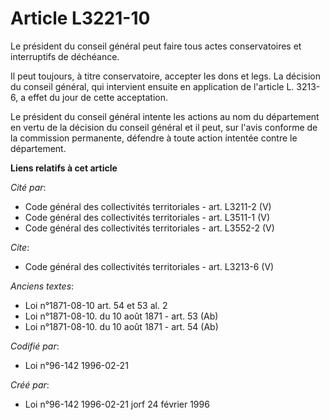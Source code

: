 # Article L3221-10

Le président du conseil général peut faire tous actes conservatoires et interruptifs de déchéance. 

Il peut toujours, à titre conservatoire, accepter les dons et legs. La décision du conseil général, qui intervient ensuite en
application de l'article L. 3213-6, a effet du jour de cette acceptation. 

Le président du conseil général intente les actions au nom du département en vertu de la décision du conseil général et il
peut, sur l'avis conforme de la commission permanente, défendre à toute action intentée contre le département.

**Liens relatifs à cet article**

_Cité par_:

  - Code général des collectivités territoriales - art. L3211-2 (V)
  - Code général des collectivités territoriales - art. L3511-1 (V)
  - Code général des collectivités territoriales - art. L3552-2 (V)

_Cite_:

  - Code général des collectivités territoriales - art. L3213-6 (V)

_Anciens textes_:

  - Loi n°1871-08-10  art. 54 et 53 al. 2
  - Loi n°1871-08-10. du 10 août 1871 - art. 53 (Ab)
  - Loi n°1871-08-10. du 10 août 1871 - art. 54 (Ab)

_Codifié par_:

  - Loi n°96-142 1996-02-21

_Créé par_:

  - Loi n°96-142 1996-02-21 jorf 24 février 1996
